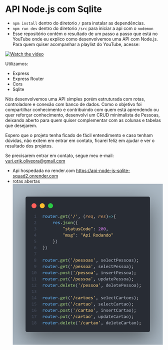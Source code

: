 # API Node.js com Sqlite
- `npm install` dentro do diretorio `/` para instalar as dependências.
- `npm run dev` dentro do diretorio `/src` para iniciar a api com o `nodemon`
- Esse repositório contém o resultado de um passo a passo que está no YouTube onde eu explico como desenvolvemos uma API com Node.js.
Para quem quiser acompanhar a playlist do YouTube, acesse:

[![Watch the video](./docs/tumb.png)](https://www.youtube.com/watch?v=yEpiT-N2DUc&list=PLygIEirBzJi4lTC-5nzfhEyxuKq2y1uiR)

Utilizamos:
- Express
- Express Router
- Cors
- Sqlite

Nós desenvolvemos uma API simples porém estruturada com rotas, controladore e conexão com banco de dados. Como o objetivo foi compartilhar conhecimento e contribuindo com quem está aprendendo ou quer reforçar conhecimento, desenvolvi um CRUD minimalista de Pessoas, deixando aberto para quem quiser complementar com as colunas e tabelas que desejarem.

Espero que o projeto tenha ficado de fácil entendimento e caso tenham dúvidas, não exitem em entrar em contato, ficarei feliz em ajudar e ver o resultado dos projetos.

Se precisarem entrar em contato, segue meu e-mail: yuri.erik.oliveora@gmail.com
- Api hospedada no render.com
https://api-node-js-sqlite-squad2.onrender.com
- rotas abertas 
![codesnap rotas](./code.png)
